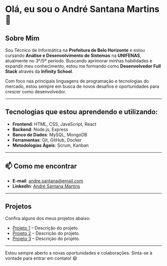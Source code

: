 # Olá, eu sou o André Santana Martins 👋

## Sobre Mim

Sou Técnico de Informática na **Prefeitura de Belo Horizonte** e estou cursando **Análise e Desenvolvimento de Sistemas** na **UNIFENAS**, atualmente no 3º/5º período. Buscando aprimorar minhas habilidades e expandir meu conhecimento, estou me formando como **Desenvolvedor Full Stack** através da **Infinity School**.

Com foco nas principais linguagens de programação e tecnologias do mercado, estou sempre em busca de novos desafios e oportunidades para crescer como desenvolvedor.

---

## Tecnologias que estou aprendendo e utilizando:

- **Frontend**: HTML, CSS, JavaScript, React
- **Backend**: Node.js, Express
- **Banco de Dados**: MySQL, MongoDB
- **Ferramentas**: Git, GitHub, Docker
- **Metodologias Ágeis**: Scrum, Kanban

---

## 📫 Como me encontrar

- **E-mail**: [andre.santana@email.com](mailto:andre.santana@email.com)
- **LinkedIn**: [André Santana Martins](https://www.linkedin.com/in/andre-santana-martins)

---

## Projetos

Confira alguns dos meus projetos abaixo:

- [Projeto 1](https://github.com/andre-santana/projeto1) – Descrição do projeto.
- [Projeto 2](https://github.com/andre-santana/projeto2) – Descrição do projeto.
- [Projeto 3](https://github.com/andre-santana/projeto3) – Descrição do projeto.

---

Estou sempre aberto a novas oportunidades e colaborações. Sinta-se à vontade para entrar em contato! 😄


